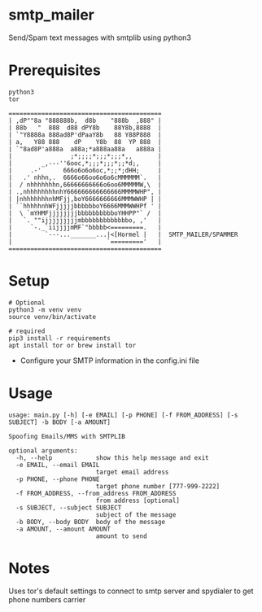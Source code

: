# smtp_mailer
Send/Spam text messages with smtplib using python3 

# Prerequisites
```
python3
tor
```

```
==========================================
| ,dP""8a "888888b,  d8b    "888b  ,888" |
| 88b   "  888  d88 dPY8b    88Y8b,8888  |
| `"Y8888a 888ad8P'dPaaY8b   88 Y88P888  |
| a,   Y88 888    dP    Y8b  88  YP 888  |
| `"8ad8P'a888a  a88a;*a888aa88a   a888a |
|                ;*;;;;*;;;*;;;*,,       |
|        _,---''6ooc,*;;;*;;;*;;*d;,     |
|     .-'      666o6o6o6oc,*;;*;dHH;     |
|   .' nhhn,.  6666o66oo6o6o6cMMMMMM`.   |
|  / nhhhhhhhn,66666666666o6oo6MMMMMW,\  |
| .,nhhhhhhhhnhY666666666666666MMMMWHP", |
| |nhhhhhhhnhMFjj,boY6666666666MMMWWHP | |
| ``hhhhhnhWFjjjjjbbbbbboY6666MMMWWHPf ' |
|  \ `mYHMFjjjjjjjjbbbbbbbbbboYHHPP"` /  |
|   `. ""ijjjjjjjjjmbbbbbbbbbbbbbo, ,'   |
|     `-._`iijjjjmMF`"bbbbb<=========.   |
|         `---..._______...|<[Hormel |   |  SMTP_MAILER/SPAMMER
|                          `========='   |
==========================================
```

# Setup
```
# Optional
python3 -m venv venv
source venv/bin/activate

# required
pip3 install -r requirements
apt install tor or brew install tor
```
- Configure your SMTP information in the config.ini file

# Usage

```
usage: main.py [-h] [-e EMAIL] [-p PHONE] [-f FROM_ADDRESS] [-s SUBJECT] -b BODY [-a AMOUNT]

Spoofing Emails/MMS with SMTPLIB

optional arguments:
  -h, --help            show this help message and exit
  -e EMAIL, --email EMAIL
                        target email address
  -p PHONE, --phone PHONE
                        target phone number [777-999-2222]
  -f FROM_ADDRESS, --from_address FROM_ADDRESS
                        from address [optional]
  -s SUBJECT, --subject SUBJECT
                        subject of the message
  -b BODY, --body BODY  body of the message
  -a AMOUNT, --amount AMOUNT
                        amount to send
```

# Notes
Uses tor's default settings to connect to smtp server and spydialer to get phone numbers carrier

